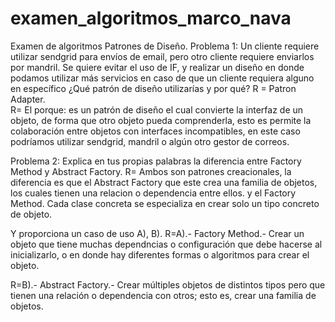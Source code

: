 # examen_algoritmos_marco_nava
Examen de algoritmos
Patrones de Diseño.
Problema 1: Un cliente requiere utilizar sendgrid para envíos de email, pero otro cliente
requiere enviarlos por mandril. Se quiere evitar el uso de IF, y realizar un diseño en donde
podamos utilizar más servicios en caso de que un cliente requiera alguno en específico 
¿Qué patrón de diseño utilizarías y por qué?
R = Patron Adapter.  
R= El porque:  es un patrón de diseño el cual convierte la interfaz de un objeto, de forma que otro objeto pueda comprenderla, esto es permite la colaboración entre objetos con interfaces incompatibles, en este caso podríamos utilizar sendgrid, mandril o algún otro gestor de correos.

Problema 2: Explica en tus propias palabras la diferencia entre Factory Method y Abstract Factory.
R= Ambos son patrones creacionales, la diferencia es que el Abstract Factory que este crea una familia de objetos, los cuales tienen una relacion o dependencia entre ellos. y el Factory Method. Cada clase concreta se especializa en crear solo un tipo concreto de objeto.

Y proporciona un caso de uso A), B).
R=A).- Factory Method.- Crear un objeto que tiene muchas dependncias o configuración que debe hacerse al inicializarlo, o en donde hay diferentes formas o algoritmos para crear el objeto.

R=B).- Abstract Factory.- Crear múltiples objetos de distintos tipos pero que tienen una relación o dependencia con otros; esto es, crear una familia de objetos.
